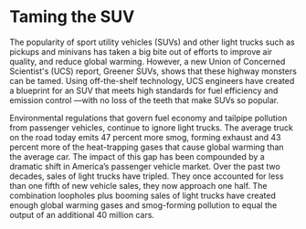 # Taming the SUV
The popularity of sport utility vehicles (SUVs) and other light trucks such as pickups and minivans has
taken a big bite out of efforts to improve air quality, and reduce global warming. However, a new Union of Concerned Scientist's (UCS) report, Greener SUVs, shows that these highway monsters can be tamed. Using off-the-shelf technology, UCS engineers have created a blueprint for an SUV that meets high standards for fuel efficiency and emission control —with no loss of the teeth that make SUVs so popular.

Environmental regulations that govern fuel economy and tailpipe pollution from passenger vehicles, continue to ignore light trucks. The average truck on the road today emits 47 percent more smog, forming exhaust and 43 percent more of the heat-trapping gases that cause global warming than the average car. The impact of this gap
has been compounded by a dramatic shift in America’s passenger vehicle market. Over the past two decades, sales of light trucks have tripled. They once accounted for less than one fifth of new vehicle sales, they now approach one half. The combination loopholes plus booming sales of light trucks have created enough global warming gases and smog-forming pollution to equal the output of an additional 40 million cars.